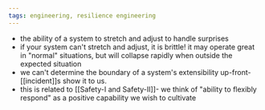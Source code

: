 ```yaml
---
tags: engineering, resilience engineering
---
```


- the ability of a system to stretch and adjust to handle surprises
- if your system can't stretch and adjust, it is brittle! it may operate great in "normal" situations, but will collapse rapidly when outside the expected situation
- we can't determine the boundary of a system's extensibility up-front- [[incident]]s show it to us.
- this is related to [[Safety-I and Safety-II]]- we think of "ability to flexibly respond" as a positive capability we wish to cultivate
